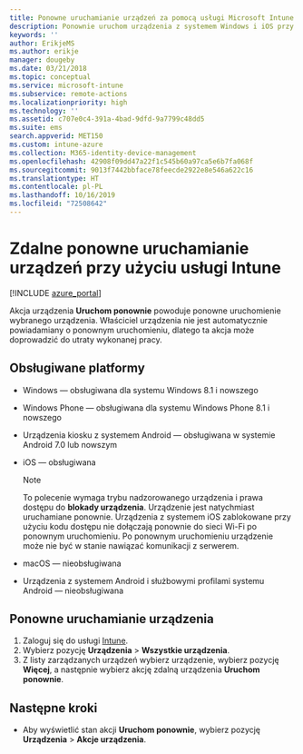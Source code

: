 ```yaml
---
title: Ponowne uruchamianie urządzeń za pomocą usługi Microsoft Intune — Azure | Microsoft Docs
description: Ponownie uruchom urządzenia z systemem Windows i iOS przy użyciu usługi Microsoft Intune w witrynie Azure Portal za pomocą zdalnej akcji Uruchom ponownie.
keywords: ''
author: ErikjeMS
ms.author: erikje
manager: dougeby
ms.date: 03/21/2018
ms.topic: conceptual
ms.service: microsoft-intune
ms.subservice: remote-actions
ms.localizationpriority: high
ms.technology: ''
ms.assetid: c707e0c4-391a-4bad-9dfd-9a7799c48dd5
ms.suite: ems
search.appverid: MET150
ms.custom: intune-azure
ms.collection: M365-identity-device-management
ms.openlocfilehash: 42908f09dd47a22f1c545b60a97ca5e6b7fa068f
ms.sourcegitcommit: 9013f7442bbface78feecde2922e8e546a622c16
ms.translationtype: HT
ms.contentlocale: pl-PL
ms.lasthandoff: 10/16/2019
ms.locfileid: "72508642"
---
```

# <a name="remotely-restart-devices-with-intune"></a>Zdalne ponowne uruchamianie urządzeń przy użyciu usługi Intune


[!INCLUDE [azure_portal](../includes/azure_portal.md)]

Akcja urządzenia **Uruchom ponownie** powoduje ponowne uruchomienie wybranego urządzenia. Właściciel urządzenia nie jest automatycznie powiadamiany o ponownym uruchomieniu, dlatego ta akcja może doprowadzić do utraty wykonanej pracy.

## <a name="supported-platforms"></a>Obsługiwane platformy

- Windows — obsługiwana dla systemu Windows 8.1 i nowszego
- Windows Phone — obsługiwana dla systemu Windows Phone 8.1 i nowszego
- Urządzenia kiosku z systemem Android — obsługiwana w systemie Android 7.0 lub nowszym
- iOS — obsługiwana

    > [!Note]  
    > To polecenie wymaga trybu nadzorowanego urządzenia i prawa dostępu do **blokady urządzenia**. Urządzenie jest natychmiast uruchamiane ponownie. Urządzenia z systemem iOS zablokowane przy użyciu kodu dostępu nie dołączają ponownie do sieci Wi-Fi po ponownym uruchomieniu. Po ponownym uruchomieniu urządzenie może nie być w stanie nawiązać komunikacji z serwerem.
- macOS — nieobsługiwana
- Urządzenia z systemem Android i służbowymi profilami systemu Android — nieobsługiwana

## <a name="restart-a-device"></a>Ponowne uruchamianie urządzenia

1. Zaloguj się do usługi [Intune](https://go.microsoft.com/fwlink/?linkid=2090973).
3. Wybierz pozycję **Urządzenia** > **Wszystkie urządzenia**.
4. Z listy zarządzanych urządzeń wybierz urządzenie, wybierz pozycję **Więcej**, a następnie wybierz akcję zdalną urządzenia **Uruchom ponownie**.

## <a name="next-steps"></a>Następne kroki

- Aby wyświetlić stan akcji **Uruchom ponownie**, wybierz pozycję **Urządzenia** > **Akcje urządzenia**.
